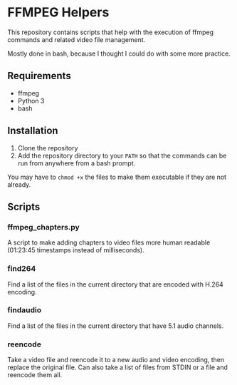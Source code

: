 # FFMPEG Helpers

This repository contains scripts that help with the execution of ffmpeg commands and related video file management.

Mostly done in bash, because I thought I could do with some more practice.

## Requirements

* ffmpeg
* Python 3
* bash

## Installation

1. Clone the repository
2. Add the repository directory to your `PATH` so that the commands can be run from anywhere from a bash prompt.

You may have to `chmod +x` the files to make them executable if they are not already.

## Scripts

### ffmpeg_chapters.py

A script to make adding chapters to video files more human readable (01:23:45 timestamps instead of milliseconds).

### find264

Find a list of the files in the current directory that are encoded with H.264 encoding.

### findaudio

Find a list of the files in the current directory that have 5.1 audio channels.

### reencode

Take a video file and reencode it to a new audio and video encoding, then replace the original file.
Can also take a list of files from STDIN or a file and reencode them all.
